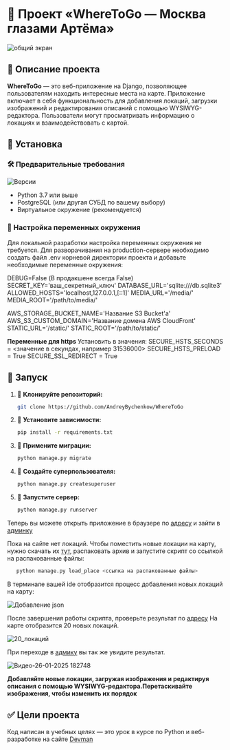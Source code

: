 # 🐍 Проект «WhereToGo — Москва глазами Артёма»

![общий экран](https://github.com/user-attachments/assets/bcbb2081-e59a-4584-82d9-03cbd258aebf)

## 📌 Описание проекта

**WhereToGo** — это веб-приложение на Django, позволяющее пользователям находить интересные места на карте. Приложение включает в себя функциональность для добавления локаций, загрузки изображений и редактирования описаний с помощью WYSIWYG-редактора. Пользователи могут просматривать информацию о локациях и взаимодействовать с картой.

## 📌 Установка

### 🛠 Предварительные требования

![Версии](https://i.postimg.cc/q7K2DF8t/version2.jpg)

- Python 3.7 или выше
- PostgreSQL (или другая СУБД по вашему выбору)
- Виртуальное окружение (рекомендуется)

### 🔧 Настройка переменных окружения

Для локальной разработки настройка переменных окружения не требуется.
Для разворачивания на production-сервере необходимо создать файл .env корневой директории проекта и добавьте необходимые переменные окружения:

DEBUG=False (В продакшене всегда False)
SECRET_KEY='ваш_секретный_ключ'
DATABASE_URL='sqlite:///db.sqlite3'
ALLOWED_HOSTS='localhost,127.0.0.1,[::1]'
MEDIA_URL='/media/'
MEDIA_ROOT='/path/to/media/'

AWS_STORAGE_BUCKET_NAME='Название S3 Bucket'а'
AWS_S3_CUSTOM_DOMAIN='Название домена AWS CloudFront'
STATIC_URL='/static/'
STATIC_ROOT='/path/to/static/'

**Переменные для https**
Установить в значения:
SECURE_HSTS_SECONDS = <значение в секундах, например 31536000>
SECURE_HSTS_PRELOAD = True
SECURE_SSL_REDIRECT = True

## 🚀 Запуск

1. 📌 **Клонируйте репозиторий:**

   ```bash
   git clone https://github.com/AndreyBychenkow/WhereToGo  
   ```
2. 📌 **Установите зависимости:**

   ```bash
   pip install -r requirements.txt   
   ```
3. 📌 **Примените миграции:**

   ```bash
   python manage.py migrate   
   ```
4. 📌 **Создайте суперпользователя:**

   ```bash
   python manage.py createsuperuser   
   ```
5. 📌 **Запустите сервер:**

   ```bash
   python manage.py runserver   
   ```

Теперь вы можете открыть приложение в браузере по [адресу](http://127.0.0.1:8000/)  и зайти в [админку](http://127.0.0.1:8000/admin/)

Пока на сайте нет локаций. Чтобы поместить новые локации на карту, нужно скачать их [тут](https://github.com/devmanorg/where-to-go-places/tree/master/places), распаковать архив и запустите скрипт cо ссылкой на распакованные файлы:

```bash
   python manage.py load_place <ссылка на распакованные файлы>   
```

В терминале вашей ide отобразится процесс добавления новых локаций на карту:

![Добавление json](https://i.postimg.cc/BQ1Yfmc0/image.jpg)

После завершения работы скрипта, проверьте результат по [адресу](http://127.0.0.1:8000/) На карте отобразится 20 новых локаций.

![20_локаций](https://i.postimg.cc/MKDDSgMg/20.jpg)

При переходе в [адмику](http://127.0.0.1:8000/admin/)   вы так же увидите результат.

![Видео-26-01-2025 182748](https://github.com/user-attachments/assets/72ac636c-9f31-4e24-a989-e73ae97336e7)


**Добавляйте новые локации, загружая изображения и редактируя описания с помощью WYSIWYG-редактора.Перетаскивайте изображения, чтобы изменить их порядок**

## ✅ Цели проекта

Код написан в учебных целях — это урок в курсе по Python и веб-разработке на сайте [Devman](https://dvmn.org)
